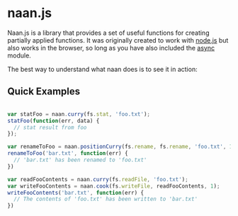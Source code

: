 # naan.js

Naan.js is a library that provides a set of useful functions for creating
partially applied functions. It was originally created to work with
[node.js](http://nodejs.org) but also works in the browser, so long as you have
also included the [async](https://github.com/caolan/async) module.

The best way to understand what naan does is to see it in action:

## Quick Examples
```javascript

var statFoo = naan.curry(fs.stat, 'foo.txt');
statFoo(function(err, data) {
  // stat result from foo
});

var renameToFoo = naan.positionCurry(fs.rename, fs.rename, 'foo.txt', 1);
renameToFoo('bar.txt', function(err) {
  // 'bar.txt' has been renamed to 'foo.txt'
})

var readFooContents = naan.curry(fs.readFile, 'foo.txt');
var writeFooContents = naan.cook(fs.writeFile, readFooContents, 1);
writeFooContents('bar.txt', function(err) {
  // The contents of 'foo.txt' has been written to 'bar.txt'
})

```